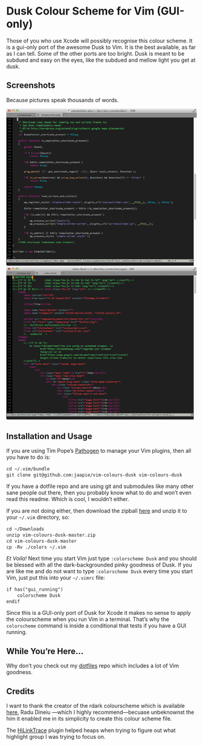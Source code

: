 # Dusk Colour Scheme for Vim (GUI-only)

Those of you who use Xcode will possibly recognise this colour scheme. It is a
gui-only port of the awesome Dusk to Vim. It is the best available, as far as
I can tell. Some of the other ports are too bright. Dusk is meant to be
subdued and easy on the eyes, like the subdued and mellow light you get at
dusk.

## Screenshots

Because pictures speak thousands of words. 

![Dusk in MacVim editing PHP](vim-dusk-1.png)
![Dusk in MacVim editing HTML](vim-dusk-2.png)

## Installation and Usage

If you are using Tim Pope&rsquo;s
[Pathogen](https://github.com/tpope/vim-pathogen) to manage your Vim plugins,
then all you have to do is:

	cd ~/.vim/bundle 
	git clone git@github.com:jaapie/vim-colours-dusk vim-colours-dusk

If you have a dotfile repo and are using git and submodules like many other
sane people out there, then you probably know what to do and won&rsquo;t even
read this readme. Which is cool, I wouldn&rsquo;t either.

If you are not doing either, then download the zipball 
[here](https://github.com/jaapie/vim-colours-dusk/archive/master.zip) and
unzip it to your `~/.vim` directory, so:

	cd ~/Downloads
	unzip vim-colours-dusk-master.zip
	cd vim-colours-dusk-master
	cp -Rv ./colors ~/.vim

*Et Voila!* Next time you start Vim just type `:colorscheme Dusk` and you should
be blessed with all the dark-backgrounded pinky goodness of Dusk. If you are
like me and do not want to type `:colorscheme Dusk` every time you start Vim,
just put this into your `~/.vimrc` file:


	if has("gui_running")
		colorscheme Dusk 
	endif

Since this is a GUI-only port of Dusk for Xcode it makes no sense to apply the
colourscheme when you run Vim in a terminal. That&rsquo;s why the `colorscheme`
command is inside a conditional that tests if you have a GUI running.

## While You&rsquo;re Here&hellip;

Why don&rsquo;t you check out my [dotfiles](https://github.com/jaapie/dotfiles) repo which
includes a lot of Vim goodness.

## Credits

I want to thank the creator of the rdark colourscheme which is available
[here](http://www.vim.org/scripts/script.php?script_id=1732), Radu Dineiu
&mdash;which I highly recommend&mdash;becuase unbeknownst the him it enabled
me in its simplicity to create this colour scheme file.

The [HiLinkTrace](https://github.com/gerw/vim-HiLinkTrace) plugin helped heaps
when trying to figure out what highlight group I was trying to focus on.


